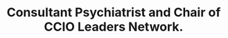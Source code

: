 ---
name: Joe McDonald
photo: '/img/Joe.jpg'
title: Consultant Psychiatrist and Chair of CCIO Leaders Network.
bio: A practising Consultant Psychiatrist for over twenty years, the UK's most widely read Health IT columnist, and now both Director of Connected Health Cities and Chair of the national CCIO Network, Joe has acted as Caldicott Guardian, Clinical Safety Officer, an NHS Trust Medical Director and National Clinical Lead for IT. This formidable experience in the health sector has given him a deep understanding of how technology can bring improvements to both clinicians and patients.
---